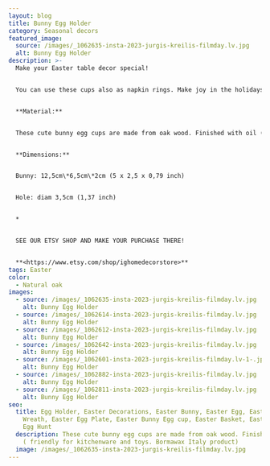 ```yaml
---
layout: blog
title: Bunny Egg Holder
category: Seasonal decors
featured_image:
  source: /images/_1062635-insta-2023-jurgis-kreilis-filmday.lv.jpg
  alt: Bunny Egg Holder
description: >-
  Make your Easter table decor special!


  You can use these cups also as napkin rings. Make joy in the holidays at home with taste!


  **Material:**


  These cute bunny egg cups are made from oak wood. Finished with oil ( friendly for kitchenware and toys. Bormawax Italy product)


  **Dimensions:**


  Bunny: 12,5cm\*6,5cm\*2cm (5 x 2,5 x 0,79 inch)


  Hole: diam 3,5cm (1,37 inch)


  *


  SEE OUR ETSY SHOP AND MAKE YOUR PURCHASE THERE!


  **<https://www.etsy.com/shop/ighomedecorstore>**
tags: Easter
color:
  - Natural oak
images:
  - source: /images/_1062635-insta-2023-jurgis-kreilis-filmday.lv.jpg
    alt: Bunny Egg Holder
  - source: /images/_1062614-insta-2023-jurgis-kreilis-filmday.lv.jpg
    alt: Bunny Egg Holder
  - source: /images/_1062612-insta-2023-jurgis-kreilis-filmday.lv.jpg
    alt: Bunny Egg Holder
  - source: /images/_1062642-insta-2023-jurgis-kreilis-filmday.lv.jpg
    alt: Bunny Egg Holder
  - source: /images/_1062601-insta-2023-jurgis-kreilis-filmday.lv-1-.jpg
    alt: Bunny Egg Holder
  - source: /images/_1062882-insta-2023-jurgis-kreilis-filmday.lv.jpg
    alt: Bunny Egg Holder
  - source: /images/_1062811-insta-2023-jurgis-kreilis-filmday.lv.jpg
    alt: Bunny Egg Holder
seo:
  title: Egg Holder, Easter Decorations, Easter Bunny, Easter Egg, Easter Egg
    Wreath, Easter Egg Plate, Easter Bunny Egg cup, Easter Basket, Easter Gift,
    Egg Hunt
  description: These cute bunny egg cups are made from oak wood. Finished with oil
    ( friendly for kitchenware and toys. Bormawax Italy product)
  image: /images/_1062635-insta-2023-jurgis-kreilis-filmday.lv.jpg
---
```

